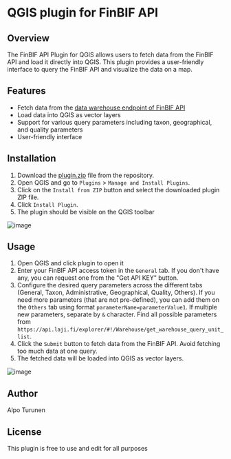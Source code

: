 # QGIS plugin for FinBIF API

## Overview

The FinBIF API Plugin for QGIS allows users to fetch data from the FinBIF API and load it directly into QGIS. This plugin provides a user-friendly interface to query the FinBIF API and visualize the data on a map.

## Features

- Fetch data from the [data warehouse endpoint of FinBIF API](https://api.laji.fi/explorer/#!/Warehouse/get_warehouse_query_unit_list)
- Load data into QGIS as vector layers
- Support for various query parameters including taxon, geographical, and quality parameters
- User-friendly interface

## Installation

1. Download the [plugin.zip](https://github.com/luomus/FinBIF-QGIS-plugin/blob/main/plugin.zip) file from the repository.
2. Open QGIS and go to `Plugins` > `Manage and Install Plugins`.
3. Click on the `Install from ZIP` button and select the downloaded plugin ZIP file.
4. Click `Install Plugin`.
5. The plugin should be visible on the QGIS toolbar

![image](https://github.com/user-attachments/assets/4ee7d5fe-7558-4b9c-8541-f07d330b2f46)



## Usage

1. Open QGIS and click plugin to open it
2. Enter your FinBIF API access token in the `General` tab. If you don't have any, you can request one from the "Get API KEY" button.
3. Configure the desired query parameters across the different tabs (General, Taxon, Administrative, Geographical, Quality, Others). If you need more parameters (that are not pre-defined), you can add them on the `Others` tab using format `parameterName=parameterValue1`. If multiple new parameters, separate by `&` character. Find all possible parameters from `https://api.laji.fi/explorer/#!/Warehouse/get_warehouse_query_unit_list`. 
4. Click the `Submit` button to fetch data from the FinBIF API. Avoid fetching too much data at one query.
5. The fetched data will be loaded into QGIS as vector layers.

![image](https://github.com/user-attachments/assets/5d27573d-8e2b-46b9-9738-6387080bb4b9)

## Author

Alpo Turunen

## License

This plugin is free to use and edit for all purposes

